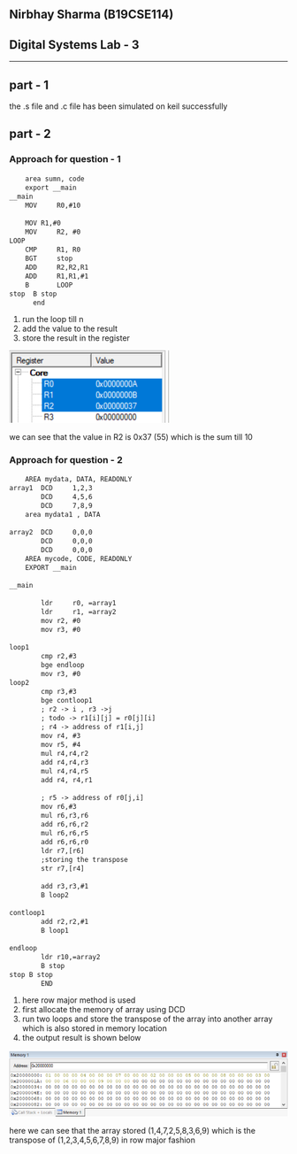 ## Nirbhay Sharma (B19CSE114)
## Digital Systems Lab - 3

---
## part - 1
the .s file and .c file has been simulated on keil successfully

## part - 2
### **Approach for question - 1**
```arm
	area sumn, code
	export __main
__main  
	MOV     R0,#10

	MOV	R1,#0
	MOV     R2, #0
LOOP  
	CMP     R1, R0
	BGT     stop
	ADD     R2,R2,R1
	ADD     R1,R1,#1
	B       LOOP
stop  B stop
	  end
```

1. run the loop till n
2. add the value to the result
3. store the result in the register
   
![image](https://github.com/nirbhay-design/markdown-images-pdf-repo/blob/master/embed-lab3/Capture2.PNG?raw=true)

we can see that the value in R2 is 0x37 (55) which is the sum till 10

### **Approach for question - 2**
```arm
	AREA mydata, DATA, READONLY
array1 	DCD     1,2,3
		DCD     4,5,6
		DCD     7,8,9
	area mydata1 , DATA
		
array2	DCD     0,0,0
		DCD     0,0,0
		DCD     0,0,0			
	AREA mycode, CODE, READONLY
	EXPORT __main
		
__main
	
		ldr     r0, =array1
		ldr     r1, =array2
		mov r2, #0
		mov r3, #0
		
loop1   
        cmp r2,#3
        bge endloop
        mov r3, #0
loop2
        cmp r3,#3
        bge contloop1
        ; r2 -> i , r3 ->j 
        ; todo -> r1[i][j] = r0[j][i]
        ; r4 -> address of r1[i,j]
        mov r4, #3
        mov r5, #4
        mul r4,r4,r2
        add r4,r4,r3
        mul r4,r4,r5
        add r4, r4,r1
        
        ; r5 -> address of r0[j,i]
        mov r6,#3
        mul r6,r3,r6
        add r6,r6,r2
        mul r6,r6,r5
        add r6,r6,r0
        ldr r7,[r6]
        ;storing the transpose
        str r7,[r4]

        add r3,r3,#1
        B loop2

contloop1
        add r2,r2,#1
        B loop1

endloop 
		ldr r10,=array2
		B stop
stop B stop
		END

```

1. here row major method is used
2. first allocate the memory of array using DCD
3. run two loops and store the transpose of the array into another array which is also stored in memory location
4. the output result is shown below

![image](https://github.com/nirbhay-design/markdown-images-pdf-repo/blob/master/embed-lab3/Capture1.PNG?raw=true)

here we can see that the array stored (1,4,7,2,5,8,3,6,9)
which is the transpose of (1,2,3,4,5,6,7,8,9) in row major fashion